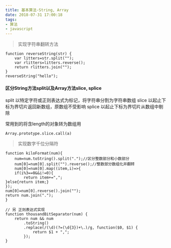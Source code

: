 ```yaml
---
title: 基本算法-String, Array
date: 2018-07-31 17:00:18
tags: 
- 算法 
- javascript
---
```

>实现字符串翻转方法
```
function reverseString(str) {
    var litters=str.split("");
    var rlitters=litters.reverse();
    return rlitters.join("");
}
reverseString("hello");
```
#### 区分String方法split以及Array方法slice, splice
split 以特定字符或正则表达式为标记，将字符串分割为字符串数组
slice 以起止下标为界切片返回新数组，原数组不受影响
splice 以起止下标为界切片从数组中剔除

常用到的将含length的对象转为数组用
```
Array.prototype.slice.call(a)
```
>实现数字千位分隔符<br>
```
function kiloFormat(num){
	num=num.toString().split(".");//区分整数部分和小数部分
	num[0]=num[0].split("").reverse();//整数部分数组化并翻转
	num[0]=num[0].map((item,i)=>{
	if(i%3==0&&i!=0){
		return item+=",";
}else{return item;}
});
num[0]=num[0].reverse().join("");
return num.join(".");
}
```
```
// 另 正则表达式实现
function thousandBitSeparator(num) {
    return num && num
        .toString()
        .replace(/(\d)(?=(\d{3})+\.)/g, function($0, $1) {
            return $1 + ",";
        });
}
```